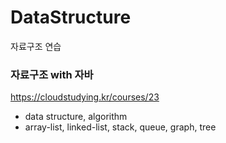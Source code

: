 # DataStructure
자료구조 연습

### 자료구조 with 자바
https://cloudstudying.kr/courses/23

- data structure, algorithm
- array-list, linked-list, stack, queue, graph, tree


